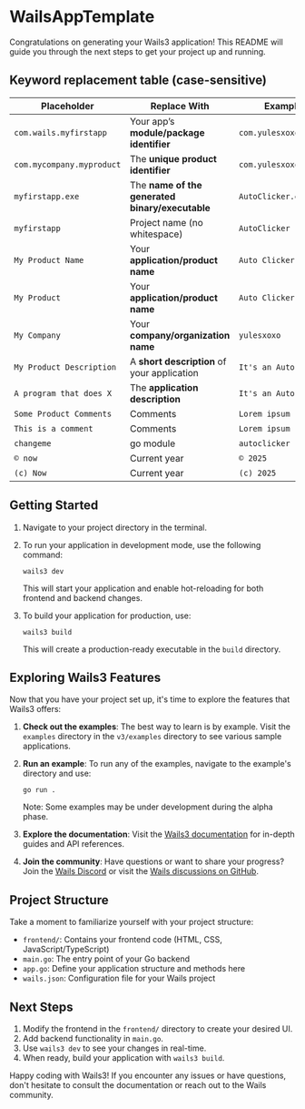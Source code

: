 # WailsAppTemplate

Congratulations on generating your Wails3 application! This README will guide you through the next steps to get your project up and running.

## Keyword replacement table (case-sensitive)
| Placeholder               | Replace With                                    | Example Value               |
|---------------------------|-------------------------------------------------|-----------------------------|
| `com.wails.myfirstapp`    | Your app’s **module/package identifier**        | `com.yulesxoxo.autoclicker` |
| `com.mycompany.myproduct` | The **unique product identifier**               | `com.yulesxoxo.autoclicker` |
| `myfirstapp.exe`          | The **name of the generated binary/executable** | `AutoClicker.exe`           |
| `myfirstapp`              | Project name (no whitespace)                    | `AutoClicker`               |
| `My Product Name`         | Your **application/product name**               | `Auto Clicker`              |
| `My Product`              | Your **application/product name**               | `Auto Clicker`              |
| `My Company`              | Your **company/organization name**              | `yulesxoxo`                 |
| `My Product Description`  | A **short description** of your application     | `It's an Auto Clicker`      |
| `A program that does X`   | The **application description**                 | `It's an Auto Clicker`      |
| `Some Product Comments`   | Comments                                        | `Lorem ipsum`               |
| `This is a comment`       | Comments                                        | `Lorem ipsum`               |
| `changeme`                | go module                                       | `autoclicker`               |
| `© now`                   | Current year                                    | `© 2025`                    |
| `(c) Now`                 | Current year                                    | `(c) 2025`                  |


## Getting Started

1. Navigate to your project directory in the terminal.

2. To run your application in development mode, use the following command:

   ```
   wails3 dev
   ```

   This will start your application and enable hot-reloading for both frontend and backend changes.

3. To build your application for production, use:

   ```
   wails3 build
   ```

   This will create a production-ready executable in the `build` directory.

## Exploring Wails3 Features

Now that you have your project set up, it's time to explore the features that Wails3 offers:

1. **Check out the examples**: The best way to learn is by example. Visit the `examples` directory in the `v3/examples` directory to see various sample applications.

2. **Run an example**: To run any of the examples, navigate to the example's directory and use:

   ```
   go run .
   ```

   Note: Some examples may be under development during the alpha phase.

3. **Explore the documentation**: Visit the [Wails3 documentation](https://v3.wails.io/) for in-depth guides and API references.

4. **Join the community**: Have questions or want to share your progress? Join the [Wails Discord](https://discord.gg/JDdSxwjhGf) or visit the [Wails discussions on GitHub](https://github.com/wailsapp/wails/discussions).

## Project Structure

Take a moment to familiarize yourself with your project structure:

- `frontend/`: Contains your frontend code (HTML, CSS, JavaScript/TypeScript)
- `main.go`: The entry point of your Go backend
- `app.go`: Define your application structure and methods here
- `wails.json`: Configuration file for your Wails project

## Next Steps

1. Modify the frontend in the `frontend/` directory to create your desired UI.
2. Add backend functionality in `main.go`.
3. Use `wails3 dev` to see your changes in real-time.
4. When ready, build your application with `wails3 build`.

Happy coding with Wails3! If you encounter any issues or have questions, don't hesitate to consult the documentation or reach out to the Wails community.
